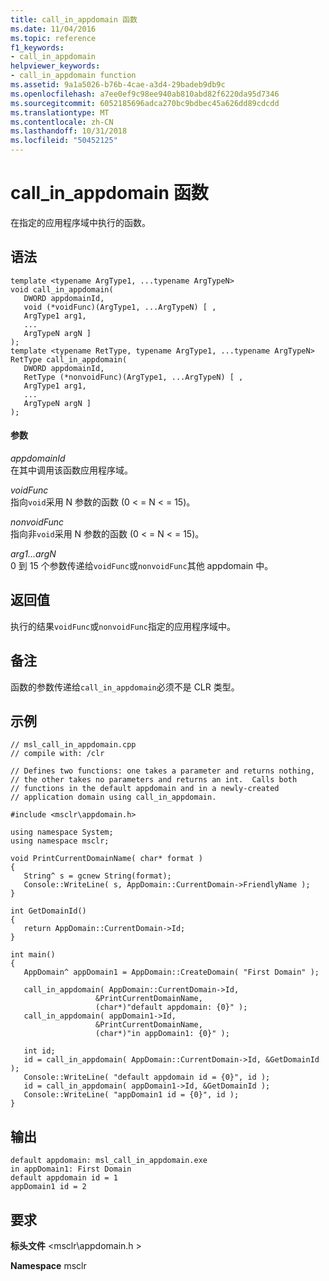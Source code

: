 ```yaml
---
title: call_in_appdomain 函数
ms.date: 11/04/2016
ms.topic: reference
f1_keywords:
- call_in_appdomain
helpviewer_keywords:
- call_in_appdomain function
ms.assetid: 9a1a5026-b76b-4cae-a3d4-29badeb9db9c
ms.openlocfilehash: a7ee0ef9c98ee940ab810abd82f6220da95d7346
ms.sourcegitcommit: 6052185696adca270bc9bdbec45a626dd89cdcdd
ms.translationtype: MT
ms.contentlocale: zh-CN
ms.lasthandoff: 10/31/2018
ms.locfileid: "50452125"
---
```

# <a name="callinappdomain-function"></a>call_in_appdomain 函数

在指定的应用程序域中执行的函数。

## <a name="syntax"></a>语法

```
template <typename ArgType1, ...typename ArgTypeN>
void call_in_appdomain(
   DWORD appdomainId,
   void (*voidFunc)(ArgType1, ...ArgTypeN) [ ,
   ArgType1 arg1,
   ...
   ArgTypeN argN ]
);
template <typename RetType, typename ArgType1, ...typename ArgTypeN>
RetType call_in_appdomain(
   DWORD appdomainId,
   RetType (*nonvoidFunc)(ArgType1, ...ArgTypeN) [ ,
   ArgType1 arg1,
   ...
   ArgTypeN argN ]
);
```

#### <a name="parameters"></a>参数

*appdomainId*<br/>
在其中调用该函数应用程序域。

*voidFunc*<br/>
指向`void`采用 N 参数的函数 (0 < = N < = 15)。

*nonvoidFunc*<br/>
指向非`void`采用 N 参数的函数 (0 < = N < = 15)。

*arg1...argN*<br/>
0 到 15 个参数传递给`voidFunc`或`nonvoidFunc`其他 appdomain 中。

## <a name="return-value"></a>返回值

执行的结果`voidFunc`或`nonvoidFunc`指定的应用程序域中。

## <a name="remarks"></a>备注

函数的参数传递给`call_in_appdomain`必须不是 CLR 类型。

## <a name="example"></a>示例

```
// msl_call_in_appdomain.cpp
// compile with: /clr

// Defines two functions: one takes a parameter and returns nothing,
// the other takes no parameters and returns an int.  Calls both
// functions in the default appdomain and in a newly-created
// application domain using call_in_appdomain.

#include <msclr\appdomain.h>

using namespace System;
using namespace msclr;

void PrintCurrentDomainName( char* format )
{
   String^ s = gcnew String(format);
   Console::WriteLine( s, AppDomain::CurrentDomain->FriendlyName );
}

int GetDomainId()
{
   return AppDomain::CurrentDomain->Id;
}

int main()
{
   AppDomain^ appDomain1 = AppDomain::CreateDomain( "First Domain" );

   call_in_appdomain( AppDomain::CurrentDomain->Id,
                   &PrintCurrentDomainName,
                   (char*)"default appdomain: {0}" );
   call_in_appdomain( appDomain1->Id,
                   &PrintCurrentDomainName,
                   (char*)"in appDomain1: {0}" );

   int id;
   id = call_in_appdomain( AppDomain::CurrentDomain->Id, &GetDomainId );
   Console::WriteLine( "default appdomain id = {0}", id );
   id = call_in_appdomain( appDomain1->Id, &GetDomainId );
   Console::WriteLine( "appDomain1 id = {0}", id );
}
```

## <a name="output"></a>输出

```
default appdomain: msl_call_in_appdomain.exe
in appDomain1: First Domain
default appdomain id = 1
appDomain1 id = 2
```

## <a name="requirements"></a>要求

**标头文件** \<msclr\appdomain.h >

**Namespace** msclr